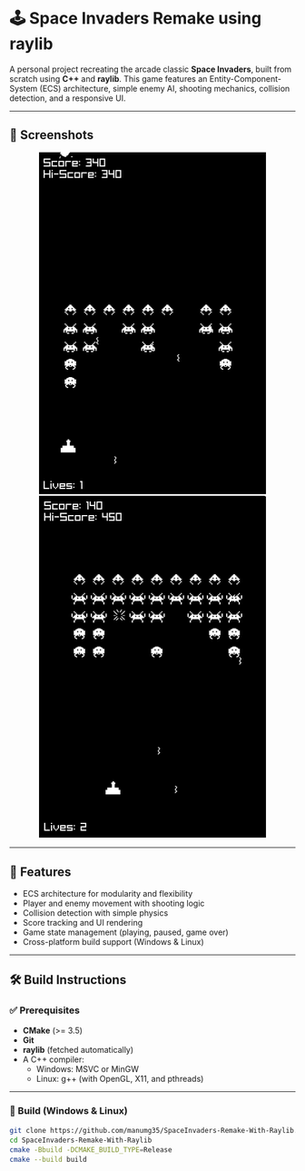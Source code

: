 ﻿# 🕹️ Space Invaders Remake using raylib

A personal project recreating the arcade classic **Space Invaders**, built from scratch using **C++** and **raylib**. This game features an Entity-Component-System (ECS) architecture, simple enemy AI, shooting mechanics, collision detection, and a responsive UI.

---

## 📸 Screenshots

<p align="center">
  <img src="screenshots/inGame.png" width="400">
  <img src="screenshots/inGame1.png" width="400">
</p>

---

## 🚀 Features

- ECS architecture for modularity and flexibility
- Player and enemy movement with shooting logic
- Collision detection with simple physics
- Score tracking and UI rendering
- Game state management (playing, paused, game over)
- Cross-platform build support (Windows & Linux)

---

## 🛠️ Build Instructions

### ✅ Prerequisites
- **CMake** (>= 3.5)
- **Git**
- **raylib** (fetched automatically)
- A C++ compiler:
  - Windows: MSVC or MinGW
  - Linux: g++ (with OpenGL, X11, and pthreads)

---

### 🧰 Build (Windows & Linux)

```bash
git clone https://github.com/manumg35/SpaceInvaders-Remake-With-Raylib.git
cd SpaceInvaders-Remake-With-Raylib
cmake -Bbuild -DCMAKE_BUILD_TYPE=Release
cmake --build build
